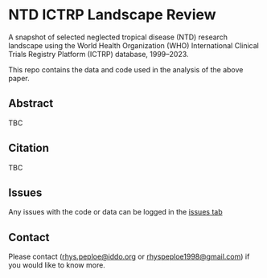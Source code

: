 # NTD ICTRP Landscape Review
A snapshot of selected neglected tropical disease (NTD) research landscape using the World Health Organization (WHO) International Clinical Trials Registry Platform (ICTRP) database, 1999–2023.

This repo contains the data and code used in the analysis of the above paper.

## Abstract 
TBC

## Citation
TBC

## Issues
Any issues with the code or data can be logged in the [issues tab](https://github.com/Infectious-Diseases-Data-Observatory/NTD-ICTRP-Landscape-Review/issues)

## Contact

Please contact (<rhys.peploe@iddo.org> or <rhyspeploe1998@gmail.com>) if you would like to know more. 
